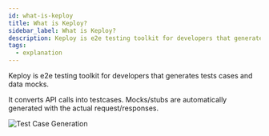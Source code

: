 ```yaml
---
id: what-is-keploy
title: What is Keploy?
sidebar_label: What is Keploy?
description: Keploy is e2e testing toolkit for developers that generates tests from API calls.
tags:
  - explanation
---
```


Keploy is e2e testing toolkit for developers that generates tests cases and data mocks.

It converts API calls into testcases. Mocks/stubs are automatically generated with the actual request/responses.

![Test Case Generation](/img/record-testcase.gif)
